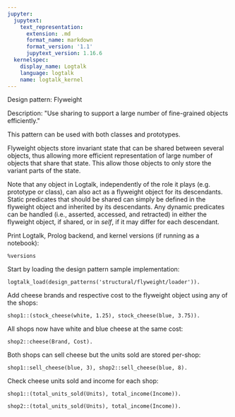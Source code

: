 ```yaml
---
jupyter:
  jupytext:
    text_representation:
      extension: .md
      format_name: markdown
      format_version: '1.1'
      jupytext_version: 1.16.6
  kernelspec:
    display_name: Logtalk
    language: logtalk
    name: logtalk_kernel
---
```


<!--
________________________________________________________________________

This file is part of Logtalk <https://logtalk.org/>  
SPDX-FileCopyrightText: 1998-2025 Paulo Moura <pmoura@logtalk.org>  
SPDX-License-Identifier: Apache-2.0

Licensed under the Apache License, Version 2.0 (the "License");
you may not use this file except in compliance with the License.
You may obtain a copy of the License at

    http://www.apache.org/licenses/LICENSE-2.0

Unless required by applicable law or agreed to in writing, software
distributed under the License is distributed on an "AS IS" BASIS,
WITHOUT WARRANTIES OR CONDITIONS OF ANY KIND, either express or implied.
See the License for the specific language governing permissions and
limitations under the License.
________________________________________________________________________
-->

Design pattern:
	Flyweight

Description:
	"Use sharing to support a large number of fine-grained objects
	efficiently."

This pattern can be used with both classes and prototypes.

Flyweight objects store invariant state that can be shared between several
objects, thus allowing more efficient representation of large number of
objects that share that state. This allow those objects to only store the
variant parts of the state.

Note that any object in Logtalk, independently of the role it plays (e.g.
prototype or class), can also act as a flyweight object for its descendants.
Static predicates that should be shared can simply be defined in the flyweight
object and inherited by its descendants. Any dynamic predicates can be handled
(i.e., asserted, accessed, and retracted) in either the flyweight object, if
shared, or in *self*, if it may differ for each descendant.

Print Logtalk, Prolog backend, and kernel versions (if running as a notebook):

```logtalk
%versions
```

Start by loading the design pattern sample implementation:

```logtalk
logtalk_load(design_patterns('structural/flyweight/loader')).
```

Add cheese brands and respective cost to the flyweight object using any of
the shops:

```logtalk
shop1::(stock_cheese(white, 1.25), stock_cheese(blue, 3.75)).
```

<!--
true.
-->

All shops now have white and blue cheese at the same cost:

```logtalk
shop2::cheese(Brand, Cost).
```

<!--
Brand = white,
Cost = 1.25 ;
Brand = blue,
Cost = 3.75

true.
-->

Both shops can sell cheese but the units sold are stored per-shop:

```logtalk
shop1::sell_cheese(blue, 3), shop2::sell_cheese(blue, 8).
```

<!--
true.
-->

Check cheese units sold and income for each shop:

```logtalk
shop1::(total_units_sold(Units), total_income(Income)).
```

<!--
Total = 3, Income = 11.25.
-->

```logtalk
shop2::(total_units_sold(Units), total_income(Income)).
```

<!--
Total = 8, Income = 30.0.
-->
